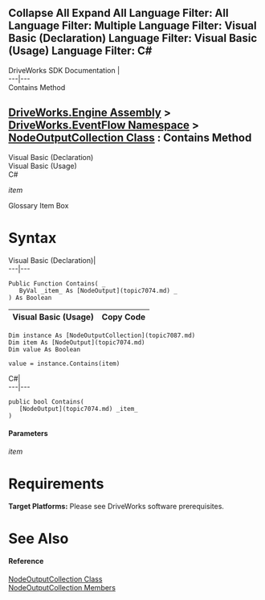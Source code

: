 Collapse All Expand All Language Filter: All  Language Filter: Multiple  Language Filter: Visual Basic (Declaration) Language Filter: Visual Basic (Usage) Language Filter: C#  
---  
DriveWorks SDK Documentation  |   
---|---  
Contains Method   
  
[DriveWorks.Engine Assembly](topic2156.md) > [DriveWorks.EventFlow Namespace](topic6871.md) > [NodeOutputCollection Class](topic7087.md) : Contains Method  
---  
  
Visual Basic (Declaration)    
Visual Basic (Usage)    
C# 

_item_
    

Glossary Item Box

# Syntax

Visual Basic (Declaration)|   
---|---  
      
    
    Public Function Contains( _
       ByVal _item_ As [NodeOutput](topic7074.md) _
    ) As Boolean  
  
Visual Basic (Usage)| Copy Code  
---|---  
      
    
    Dim instance As [NodeOutputCollection](topic7087.md)
    Dim item As [NodeOutput](topic7074.md)
    Dim value As Boolean
     
    value = instance.Contains(item)  
  
C#|   
---|---  
      
    
    public bool Contains( 
       [NodeOutput](topic7074.md) _item_
    )  
  
#### Parameters

 _item_
    

# Requirements

**Target Platforms:** Please see DriveWorks software prerequisites.

# See Also

#### Reference

[NodeOutputCollection Class](topic7087.md)   
[NodeOutputCollection Members](topic7088.md)


